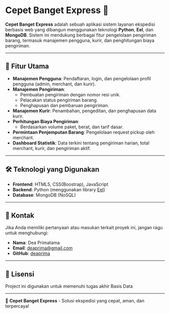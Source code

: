 # Cepet Banget Express 🚀

**Cepet Banget Express** adalah sebuah aplikasi sistem layanan ekspedisi berbasis web yang dibangun menggunakan teknologi **Python**, **Eel**, dan **MongoDB**. Sistem ini mendukung berbagai fitur pengelolaan pengiriman barang, termasuk manajemen pengguna, kurir, dan penghitungan biaya pengiriman.

---

## 🎯 **Fitur Utama**
- **Manajemen Pengguna**: Pendaftaran, login, dan pengelolaan profil pengguna (admin, merchant, dan kurir).
- **Manajemen Pengiriman**:
  - Pembuatan pengiriman dengan nomor resi unik.
  - Pelacakan status pengiriman barang.
  - Penghapusan dan pembaruan pengiriman.
- **Manajemen Kurir**: Penambahan, pengeditan, dan penghapusan data kurir.
- **Perhitungan Biaya Pengiriman**:
  - Berdasarkan volume paket, berat, dan tarif dasar.
- **Permintaan Penjemputan Barang**: Pengelolaan request pickup oleh merchant.
- **Dashboard Statistik**: Data terkini tentang pengiriman harian, total merchant, kurir, dan pengiriman aktif.

---

## 🛠️ **Teknologi yang Digunakan**
- **Frontend**: HTML5, CSS(Boostrap), JavaScript
- **Backend**: Python (menggunakan library [Eel](https://github.com/ChrisKnott/Eel))
- **Database**: MongoDB (NoSQL)

---

## 📧 **Kontak**
Jika Anda memiliki pertanyaan atau masukan terkait proyek ini, jangan ragu untuk menghubungi:
- **Nama**: Dea Primatama
- **Email**: [deaprima@gmail.com](mailto:email@example.com)
- **GitHub**: [deaprima](https://github.com/deaprima)

---

## 📜 **Lisensi**
Project ini digunakan untuk memenuhi tugas akhir Basis Data

---

🚀 **Cepet Banget Express** - Solusi ekspedisi yang cepat, aman, dan terpercaya!

```
